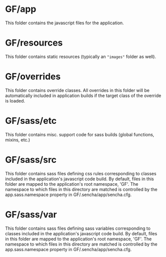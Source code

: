 # GF/app

This folder contains the javascript files for the application.

# GF/resources

This folder contains static resources (typically an `"images"` folder as well).

# GF/overrides

This folder contains override classes. All overrides in this folder will be 
automatically included in application builds if the target class of the override
is loaded.

# GF/sass/etc

This folder contains misc. support code for sass builds (global functions, 
mixins, etc.)

# GF/sass/src

This folder contains sass files defining css rules corresponding to classes
included in the application's javascript code build.  By default, files in this 
folder are mapped to the application's root namespace, 'GF'. The
namespace to which files in this directory are matched is controlled by the
app.sass.namespace property in GF/.sencha/app/sencha.cfg. 

# GF/sass/var

This folder contains sass files defining sass variables corresponding to classes
included in the application's javascript code build.  By default, files in this 
folder are mapped to the application's root namespace, 'GF'. The
namespace to which files in this directory are matched is controlled by the
app.sass.namespace property in GF/.sencha/app/sencha.cfg. 
